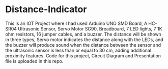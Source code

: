 # Distance-Indicator
This is an IOT Project where I had used Arduino UNO SMD Board, A HC-SR04 Ultrasonic Sensor, Servo Motor SG90, Breadboard, 7 LED lights, 7 1K ohm resistors, 16 jumper cables, and a buzzer.
The distance will be shown in three types, Servo motor indicates the distance along with the LEDs, and the buzzer will produce sound when the distance between the sensor and the ultrasonic sensor is less than or equal to 30 cm, adding additional proximity features.
Code for this project, Circuit Diagram and Presentation file is uploaded in this repo.
